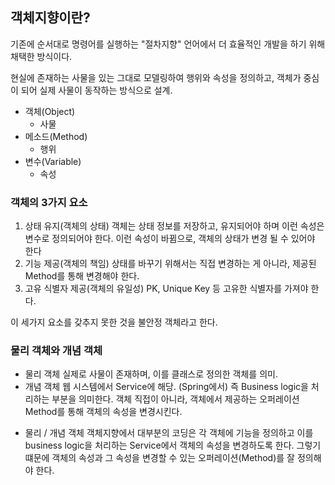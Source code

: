 ## 객체지향이란?
기존에 순서대로 명령어를 실행하는 "절차지향" 언어에서 더 효율적인 개발을 하기 위해 채택한 방식이다.

현실에 존재하는 사물을 있는 그대로 모델링하여 행위와 속성을 정의하고, 객체가 중심이 되어 실제 사물이 동작하는 방식으로 설계.

* 객체(Object)
    * 사물
* 메소드(Method)
    * 행위
* 변수(Variable)
    * 속성

### 객체의 3가지 요소
1. 상태 유지(객체의 상태)
객체는 상태 정보를 저장하고, 유지되어야 하며 이런 속성은 변수로 정의되어야 한다.
이런 속성이 바뀜으로, 객체의 상태가 변경 될 수 있어야 한다
2. 기능 제공(객체의 책임)
상태를 바꾸기 위해서는 직접 변경하는 게 아니라, 제공된 Method를 통해 변경해야 한다.
3. 고유 식별자 제공(객체의 유일성)
PK, Unique Key 등 고유한 식별자를 가져야 한다.

이 세가지 요소를 갖추지 못한 것을 불안정 객체라고 한다.

### 물리 객체와 개념 객체
* 물리 객체
실제로 사물이 존재하며, 이를 클래스로 정의한 객체를 의미.
* 개념 객체
웹 시스템에서 Service에 해당. (Spring에서)
즉 Business logic을 처리하는 부분을 의미한다.
객체 직접이 아니라, 객체에서 제공하는 오퍼레이션 Method를 통해 객체의 속성을 변경시킨다.

- 물리 / 개념 객체
객체지향에서 대부분의 코딩은 각 객체에 기능을 정의하고 이를 business logic을 처리하는 Service에서 객체의 속성을 변경하도록 한다.
그렇기 떄문에 객체의 속성과 그 속성을 변경할 수 있는 오퍼레이션(Method)를 잘 정의해야 한다.
